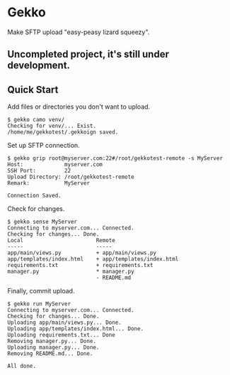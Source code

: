 # Gekko
Make SFTP upload "easy-peasy lizard squeezy".

## Uncompleted project, it's still under development.

## Quick Start
Add files or directories you don't want to upload.  
```
$ gekko camo venv/
Checking for venv/... Exist.
/home/me/gekkotest/.gekkoign saved.
```  
Set up SFTP connection.
```
$ gekko grip root@myserver.com:22#/root/gekkotest-remote -s MyServer
Host:             myserver.com
SSH Port:         22
Upload Directory: /root/gekkotest-remote
Remark:           MyServer

Connection Saved.
```  
Check for changes.  
```
$ gekko sense MyServer
Connecting to myserver.com... Connected.
Checking for changes... Done.
Local                       Remote
-----                       -----
app/main/views.py           + app/main/views.py
app/templates/index.html    + app/templates/index.html
requirements.txt            + requirements.txt
manager.py                  * manager.py
                            - README.md
```
Finally, commit upload.  
```
$ gekko run MyServer
Connecting to myserver.com... Connected.
Checking for changes... Done.
Uploading app/main/views.py... Done.
Uploading app/templates/index.html... Done.
Uploading requirements.txt... Done
Removing manager.py... Done.
Uploading manager.py... Done.
Removing README.md... Done.

All done.
```
